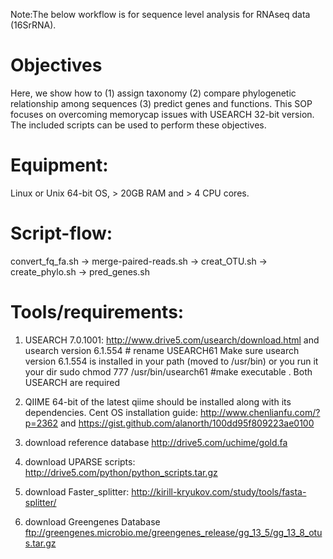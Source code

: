 Note:The below workflow is for sequence level analysis for RNAseq data (16SrRNA).

# Objectives
Here, we show how to (1) assign taxonomy (2) compare phylogenetic relationship among sequences (3) predict genes and functions. This SOP focuses on overcoming memorycap issues with USEARCH 32-bit version. The included scripts can be used to perform these objectives.

# Equipment:
Linux or Unix 64-bit OS, > 20GB RAM and > 4 CPU cores.

# Script-flow:
convert_fq_fa.sh -> merge-paired-reads.sh -> creat_OTU.sh -> create_phylo.sh -> pred_genes.sh

# Tools/requirements:
1. USEARCH 7.0.1001: http://www.drive5.com/usearch/download.html and 
usearch version 6.1.554 # rename USEARCH61
Make sure usearch version 6.1.554 is installed in your path (moved to /usr/bin) or you run it your dir
sudo chmod 777 /usr/bin/usearch61  #make executable . Both USEARCH are required

2. QIIME 64-bit of the latest qiime should be installed along with its dependencies.
  Cent OS installation guide: http://www.chenlianfu.com/?p=2362 and  https://gist.github.com/alanorth/100dd95f809223ae0100

3. download reference database http://drive5.com/uchime/gold.fa

4. download UPARSE scripts: http://drive5.com/python/python_scripts.tar.gz

5. download Faster_splitter: http://kirill-kryukov.com/study/tools/fasta-splitter/ 

6. download Greengenes Database ftp://greengenes.microbio.me/greengenes_release/gg_13_5/gg_13_8_otus.tar.gz
